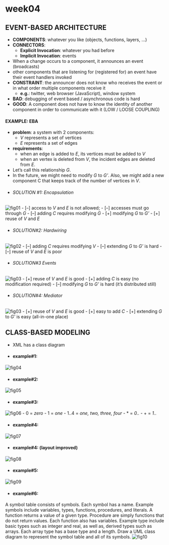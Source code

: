 # **week04**

## EVENT-BASED ARCHITECTURE
- **COMPONENTS**: whatever you like (objects, functions, layers, …)
- **CONNECTORS**: 
    - **Explicit Invocation**: whatever you had before 
    - **Implicit Invocation**: events
-  When a change occurs to a component, it  announces an event (broadcasts)
- other components that are listening for (registered for) an event have their event handlers invoked
- **CONSTRAINT**: the announcer does not know who receives the event or in what order multiple components receive it
    - **e.g.**: twitter, web browser (JavaScript), window system
- **BAD**: debugging of event based / asynchronous code is hard
- **GOOD**: A component does not have to know the identity of another component in order to communicate with it (LOW / LOOSE COUPLING)
 
#### EXAMPLE: EBA
- **problem**: a system  with 2 components:
    - *V*  represents a set of vertices
    - *E*  represents a set of edges 
- **requirements**: 
    - when an edge is added to *E*, its vertices must be added to *V*
    - when an vertex is deleted from *V*, the incident edges are deleted from *E*.
- Let’s call this relationship *G*.
- In the future, we might need to modify *G* to *G’*. Also, we might add a new component C that keeps track of the number of vertices in *V*.
- ###### SOLUTION #1: Encapsulation
![fig01](week04/[COEN174]week4a-diagram1.png)
    - [–] access to *V* and *E* is not allowed; 
    - [–] accesses  must go through *G*
    - [–] adding *C* requires modifying *G*
    - [+] modifying *G* to *G’* 
    - [+] reuse of *V* and *E*

- ###### SOLUTION#2: Hardwiring
![fig02](week04/[COEN174]week4a-diagram2.png)
    - [–] adding *C* requires modifying *V*
    - [–] extending *G* to *G’* is hard
    - [–] reuse of *V* and *E* is poor

- ###### SOLUTION#3 Events
![fig03](week04/[COEN174]week4a-diagram3.png)
    - [+] reuse of *V* and *E* is good
    - [+] adding *C* is easy (no modification required)
    - [–] modifying *G* to *G’* is hard (it’s distributed still)

* ###### SOLUTION#4: Mediator
![fig03](week04/[COEN174]week4a-diagram4.png)
    - [+] reuse of *V* and *E* is good
    - [+] easy to add *C*
    - [+] extending *G* to *G’* is easy (all-in-one place)

## CLASS-BASED MODELING
- XML has a class diagram 
- #### example#1:
![fig04](week04/[COEN174]week4c-diagram1.png)
- #### example#2:
![fig05](week04/[COEN174]week4c-diagram2.png)
- #### example#3:
![fig06](week04/[COEN174]week4c-diagram3.png)
    - 0 = *zero*
    - 1 = *one*
    - 1..4 = *one, two, three, four*
    - \* = *0..*
    - \+ = *1..*
- #### example#4:
![fig07](week04/[COEN174]week4c-diagram4.png)

- #### example#4: (layout improved)
![fig08](week04/[COEN174]week4c-diagram5.png)

- #### example#5: 
![fig09](week04/[COEN174]week4c-diagram6.png)

- #### example#6:
A symbol table consists of symbols. Each symbol has a name. Example symbols include variables, types, functions, procedures, and literals. A function returns a value of a given type. Procedure are simply functions that do not return values. Each function also has variables. Example type include basic types such as integer and real, as well as, derived types such as arrays. Each array type has a base type and a length. Draw a UML class diagram to represent the symbol table and all of its symbols. 
![fig10](week04/[COEN174]week4c-diagram7.png)